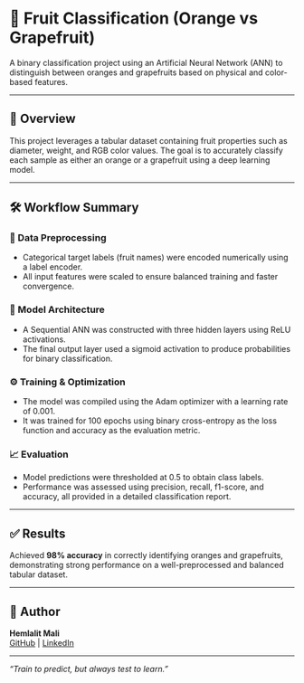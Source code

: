 # 🍊 Fruit Classification (Orange vs Grapefruit)

A binary classification project using an Artificial Neural Network (ANN) to distinguish between oranges and grapefruits based on physical and color-based features.

---

## 📌 Overview
This project leverages a tabular dataset containing fruit properties such as diameter, weight, and RGB color values. The goal is to accurately classify each sample as either an orange or a grapefruit using a deep learning model.

---

## 🛠️ Workflow Summary

### 🔄 Data Preprocessing
- Categorical target labels (fruit names) were encoded numerically using a label encoder.
- All input features were scaled to ensure balanced training and faster convergence.

### 🧠 Model Architecture
- A Sequential ANN was constructed with three hidden layers using ReLU activations.
- The final output layer used a sigmoid activation to produce probabilities for binary classification.

### ⚙️ Training & Optimization
- The model was compiled using the Adam optimizer with a learning rate of 0.001.
- It was trained for 100 epochs using binary cross-entropy as the loss function and accuracy as the evaluation metric.

### 📈 Evaluation
- Model predictions were thresholded at 0.5 to obtain class labels.
- Performance was assessed using precision, recall, f1-score, and accuracy, all provided in a detailed classification report.

---

## ✅ Results
Achieved **98% accuracy** in correctly identifying oranges and grapefruits, demonstrating strong performance on a well-preprocessed and balanced tabular dataset.

---

## 🙌 Author
**Hemlalit Mali**  
[GitHub](https://github.com/hemlalit) $|$ [LinkedIn](https://www.linkedin.com/in/hemlalit)

---

_“Train to predict, but always test to learn.”_
